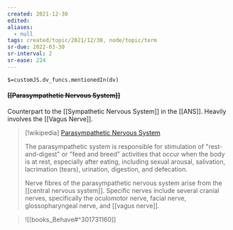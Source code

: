 ```yaml
---
created: 2021-12-30 
edited: 
aliases:
  - null
tags: created/topic/2021/12/30, node/topic/term
sr-due: 2022-03-30
sr-interval: 2
sr-ease: 224
---
```

`$=customJS.dv_funcs.mentionedIn(dv)`

#### <s class="topic-title">[[Parasympathetic Nervous System]]</s>

Counterpart to the [[Sympathetic Nervous System]] in the [[ANS]]. Heavily involves the [[Vagus Nerve]]. 

> [!wikipedia] [Parasympathetic Nervous System](https://en.wikipedia.org/wiki/Parasympathetic%20nervous%20system)
> 
> The parasympathetic system is responsible for stimulation of "rest-and-digest" or "feed and breed" activities that occur when the body is at rest, especially after eating, including sexual arousal, salivation, lacrimation (tears), urination, digestion, and defecation. 
> 
> Nerve fibres of the parasympathetic nervous system arise from the [[central nervous system]]. Specific nerves include several cranial nerves, specifically the oculomotor nerve, facial nerve, glossopharyngeal nerve, and [[vagus nerve]]. 
>


> ![[books_Behave#^301731160]]

